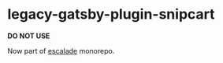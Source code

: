 # legacy-gatsby-plugin-snipcart

**DO NOT USE**

Now part of [escalade](https://github.com/escaladesports/escalade/tree/master/packages/gatsby-plugin-snipcart) monorepo.
